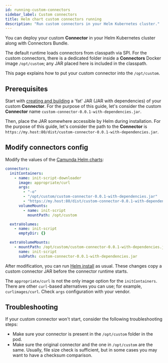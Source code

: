 ```yaml
---
id: running-custom-connectors
sidebar_label: Custom connectors
title: Helm chart custom connectors running
description: "Run custom connectors in your Helm Kubernetes cluster."
---
```


You can deploy your custom **Connector** in your Helm Kubernetes cluster along with Connectors Bundle.

The default runtime loads connectors from classpath via SPI. For the custom connectors, there is a dedicated folder
inside a **Connectors** Docker image `/opt/custom`; any JAR placed here is included in the classpath.

This page explains how to put your custom connector into the `/opt/custom`.

## Prerequisites

Start with [creating and building](/components/connectors/custom-built-connectors/connector-sdk.md) a 'fat' JAR (JAR with dependencies) of your custom **Connector**. For the purpose of
this guide, let's consider the custom **Connector** name `custom-connector-0.0.1-with-dependencies.jar`.

Then, place the JAR somewhere accessible by Helm during installation. For the purpose of this guide,
let's consider the path to the **Connector** is `https://my.host:80/dist/custom-connector-0.0.1-with-dependencies.jar`.

## Modify connectors config

Modify the values of the [Camunda Helm charts](https://artifacthub.io/packages/helm/camunda/camunda-platform#parameters):

```yaml
connectors:
  initContainers:
    - name: init-script-downloader
      image: appropriate/curl
      args:
        - "-o"
        - "/opt/custom/custom-connector-0.0.1-with-dependencies.jar"
        - "https://my.host:80/dist/custom-connector-0.0.1-with-dependencies.jar"
      volumeMounts:
        - name: init-script
          mountPath: /opt/custom

  extraVolumes:
    - name: init-script
      emptyDir: {}

  extraVolumeMounts:
    - mountPath: /opt/custom/custom-connector-0.0.1-with-dependencies.jar
      name: init-script
      subPath: custom-connector-0.0.1-with-dependencies.jar
```

After modification, you can run [Helm install](/self-managed/installation-methods/helm/install.md#install-camunda-helm-chart) as usual.
These changes copy a custom connector JAR before the connector runtime starts.

The `appropriate/curl` is not the only image option for the `initContainers`. There are other `curl`-based alternatives you can use; for example, `curlimages/curl`. Check `args` configuration with your vendor.

## Troubleshooting

If your custom connector won't start, consider the following troubleshooting steps:

- Make sure your connector is present in the `/opt/custom` folder in the pod.
- Make sure the original connector and the one in `/opt/custom` are the same. Usually, file size check is sufficient, but in some cases you may want to have a checksum comparison.
